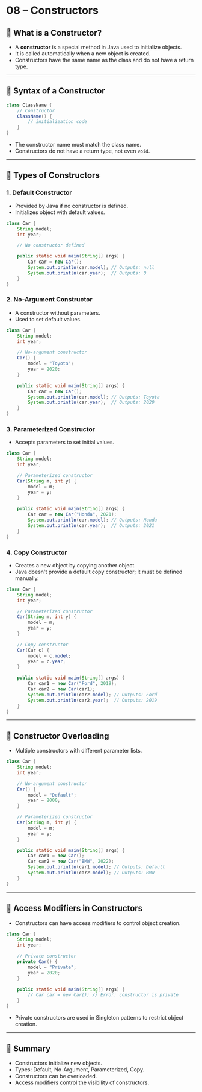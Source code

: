 # 08 – Constructors

## 🧠 What is a Constructor?

- A **constructor** is a special method in Java used to initialize objects.
- It is called automatically when a new object is created.
- Constructors have the same name as the class and do not have a return type.

---

## 🧱 Syntax of a Constructor

```java
class ClassName {
    // Constructor
    ClassName() {
        // initialization code
    }
}
```

- The constructor name must match the class name.
- Constructors do not have a return type, not even `void`.

---

## 🔹 Types of Constructors

### 1. Default Constructor

- Provided by Java if no constructor is defined.
- Initializes object with default values.

```java
class Car {
    String model;
    int year;

    // No constructor defined

    public static void main(String[] args) {
        Car car = new Car();
        System.out.println(car.model); // Outputs: null
        System.out.println(car.year);  // Outputs: 0
    }
}
```
### 2. No-Argument Constructor

- A constructor without parameters.
- Used to set default values.

```java
class Car {
    String model;
    int year;

    // No-argument constructor
    Car() {
        model = "Toyota";
        year = 2020;
    }

    public static void main(String[] args) {
        Car car = new Car();
        System.out.println(car.model); // Outputs: Toyota
        System.out.println(car.year);  // Outputs: 2020
    }
}
```
### 3. Parameterized Constructor

- Accepts parameters to set initial values.

```java
class Car {
    String model;
    int year;

    // Parameterized constructor
    Car(String m, int y) {
        model = m;
        year = y;
    }

    public static void main(String[] args) {
        Car car = new Car("Honda", 2021);
        System.out.println(car.model); // Outputs: Honda
        System.out.println(car.year);  // Outputs: 2021
    }
}
```
### 4. Copy Constructor

- Creates a new object by copying another object.
- Java doesn't provide a default copy constructor; it must be defined manually.

```java
class Car {
    String model;
    int year;

    // Parameterized constructor
    Car(String m, int y) {
        model = m;
        year = y;
    }

    // Copy constructor
    Car(Car c) {
        model = c.model;
        year = c.year;
    }

    public static void main(String[] args) {
        Car car1 = new Car("Ford", 2019);
        Car car2 = new Car(car1);
        System.out.println(car2.model); // Outputs: Ford
        System.out.println(car2.year);  // Outputs: 2019
    }
}
```
---

## 🔁 Constructor Overloading

- Multiple constructors with different parameter lists.

```java
class Car {
    String model;
    int year;

    // No-argument constructor
    Car() {
        model = "Default";
        year = 2000;
    }

    // Parameterized constructor
    Car(String m, int y) {
        model = m;
        year = y;
    }

    public static void main(String[] args) {
        Car car1 = new Car();
        Car car2 = new Car("BMW", 2022);
        System.out.println(car1.model); // Outputs: Default
        System.out.println(car2.model); // Outputs: BMW
    }
}
```
---

## 🔐 Access Modifiers in Constructors

- Constructors can have access modifiers to control object creation.

```java
class Car {
    String model;
    int year;

    // Private constructor
    private Car() {
        model = "Private";
        year = 2020;
    }

    public static void main(String[] args) {
        // Car car = new Car(); // Error: constructor is private
    }
}
```
- Private constructors are used in Singleton patterns to restrict object creation.

---

## 🧠 Summary

- Constructors initialize new objects.
- Types: Default, No-Argument, Parameterized, Copy.
- Constructors can be overloaded.
- Access modifiers control the visibility of constructors.
